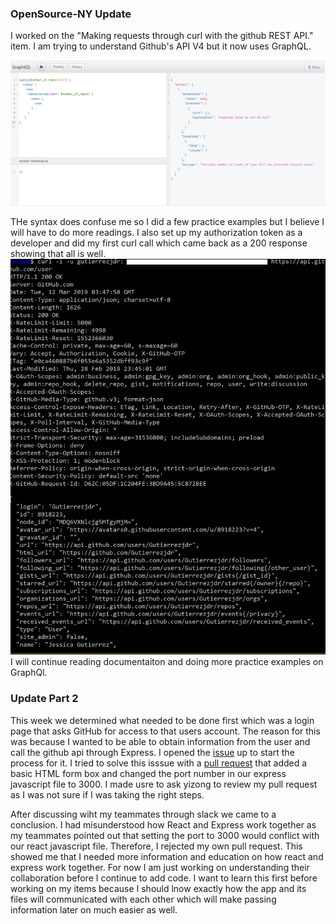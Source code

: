 ### OpenSource-NY Update

I worked on the "Making requests through curl with the github REST API." item. I am trying to understand Github's API V4 but it now uses GraphQL.

![OUTPUT](graphql.PNG )

THe syntax does confuse me so I did a few practice examples but I believe I will have to do more readings. 
I also set up my authorization token  as a developer and did my first curl call which came back as a 200 response showing that all is well.
![OUTPUT](try.PNG )
I will continue reading documentaiton and doing more practice examples on GraphQl. 


### Update Part 2

This week we determined what needed to be done first which was a login page that asks GitHub for access to that users account. The reason for this was because I wanted to be able to obtain information from the user and call the github api through Express. I opened the [issue](https://github.com/opensource-ny/OpenSource-NY/issues/36) up to start the process for it. I tried to solve this isssue with a [pull request](https://github.com/opensource-ny/OpenSource-NY/pull/37) that added a basic HTML form box and changed the port number
in our express javascript file to 3000. I made usre to ask yizong to review my pull request as I was not sure if I was taking the right steps.  

After discussing wiht my teammates through slack we came to a conclusion. I had misunderstood how React and Express work together as my teammates pointed out that setting the port to 3000 would conflict with our react javascript file. Therefore, I rejected my own pull request. This showed me that I needed more information and education on how react and express work together. For now I am just working on understanding their collaboration before I continue to add code. I want to learn this first before working on my items because I should lnow exactly how the app and its files will communicated with each other which will make passing information later on much easier as well. 
